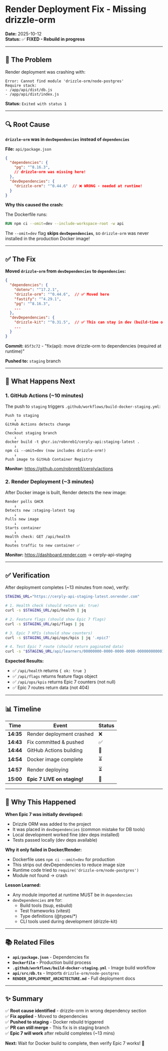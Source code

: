 # Render Deployment Fix - Missing drizzle-orm

**Date:** 2025-10-12  
**Status:** ✅ **FIXED - Rebuild in progress**

---

## 🐛 **The Problem**

Render deployment was crashing with:
```
Error: Cannot find module 'drizzle-orm/node-postgres'
Require stack:
- /app/api/dist/db.js
- /app/api/dist/index.js
```

**Status:** `Exited with status 1`

---

## 🔍 **Root Cause**

**`drizzle-orm` was in `devDependencies` instead of `dependencies`**

**File:** `api/package.json`

```json
{
  "dependencies": {
    "pg": "^8.16.3",
    // drizzle-orm was missing here!
  },
  "devDependencies": {
    "drizzle-orm": "^0.44.6"  // ❌ WRONG - needed at runtime!
  }
}
```

**Why this caused the crash:**

The Dockerfile runs:
```dockerfile
RUN npm ci --omit=dev --include-workspace-root -w api
```

The `--omit=dev` flag **skips `devDependencies`**, so `drizzle-orm` was never installed in the production Docker image!

---

## ✅ **The Fix**

**Moved `drizzle-orm` from `devDependencies` to `dependencies`:**

```json
{
  "dependencies": {
    "dotenv": "^17.2.1",
    "drizzle-orm": "^0.44.6",  // ✅ Moved here
    "fastify": "^4.29.1",
    "pg": "^8.16.3",
    ...
  },
  "devDependencies": {
    "drizzle-kit": "^0.31.5",  // ✅ This can stay in dev (build-time only)
    ...
  }
}
```

**Commit:** `85f3c72` - "fix(api): move drizzle-orm to dependencies (required at runtime)"

**Pushed to:** `staging` branch

---

## 🚀 **What Happens Next**

### **1. GitHub Actions (~10 minutes)**
The push to `staging` triggers `.github/workflows/build-docker-staging.yml`:

```
Push to staging
    ↓
GitHub Actions detects change
    ↓
Checkout staging branch
    ↓
docker build -t ghcr.io/robnreb1/cerply-api:staging-latest .
    ↓
npm ci --omit=dev (now includes drizzle-orm!)
    ↓
Push image to GitHub Container Registry
```

**Monitor:** https://github.com/robnreb1/cerply/actions

### **2. Render Deployment (~3 minutes)**
After Docker image is built, Render detects the new image:

```
Render polls GHCR
    ↓
Detects new :staging-latest tag
    ↓
Pulls new image
    ↓
Starts container
    ↓
Health check: GET /api/health
    ↓
Routes traffic to new container ✅
```

**Monitor:** https://dashboard.render.com → cerply-api-staging

---

## ✅ **Verification**

After deployment completes (~13 minutes from now), verify:

```bash
STAGING_URL="https://cerply-api-staging-latest.onrender.com"

# 1. Health check (should return ok: true)
curl -s $STAGING_URL/api/health | jq

# 2. Feature flags (should show Epic 7 flags)
curl -s $STAGING_URL/api/flags | jq

# 3. Epic 7 KPIs (should show counters)
curl -s $STAGING_URL/api/ops/kpis | jq '.epic7'

# 4. Test Epic 7 route (should return paginated data)
curl -s "$STAGING_URL/api/learners/00000000-0000-0000-0000-000000000001/levels?limit=10" | jq
```

**Expected Results:**
- ✅ `/api/health` returns `{ ok: true }`
- ✅ `/api/flags` returns feature flags object
- ✅ `/api/ops/kpis` returns Epic 7 counters (not null)
- ✅ Epic 7 routes return data (not 404)

---

## 📊 **Timeline**

| Time | Event | Status |
|------|-------|--------|
| **14:35** | Render deployment crashed | ❌ |
| **14:43** | Fix committed & pushed | ✅ |
| **14:44** | GitHub Actions building | 🔄 |
| **14:54** | Docker image complete | ⏳ |
| **14:57** | Render deploying | ⏳ |
| **15:00** | **Epic 7 LIVE on staging!** | 🎉 |

---

## 🔧 **Why This Happened**

**When Epic 7 was initially developed:**
- Drizzle ORM was added to the project
- It was placed in `devDependencies` (common mistake for DB tools)
- Local development worked fine (dev deps installed)
- Tests passed locally (dev deps available)

**Why it only failed in Docker/Render:**
- Dockerfile uses `npm ci --omit=dev` for production
- This strips out devDependencies to reduce image size
- Runtime code tried to `require('drizzle-orm/node-postgres')`
- Module not found → crash

**Lesson Learned:**
- Any module imported at runtime MUST be in `dependencies`
- `devDependencies` are for:
  - Build tools (tsup, esbuild)
  - Test frameworks (vitest)
  - Type definitions (@types/*)
  - CLI tools used during development (drizzle-kit)

---

## 📚 **Related Files**

- **`api/package.json`** - Dependencies fix
- **`Dockerfile`** - Production build process
- **`.github/workflows/build-docker-staging.yml`** - Image build workflow
- **`api/src/db.ts`** - Imports `drizzle-orm/node-postgres`
- **`RENDER_DEPLOYMENT_ARCHITECTURE.md`** - Full deployment docs

---

## ✨ **Summary**

✅ **Root cause identified** - drizzle-orm in wrong dependency section  
✅ **Fix applied** - Moved to dependencies  
✅ **Pushed to staging** - Docker rebuild triggered  
✅ **PR can still merge** - This fix is in staging branch  
✅ **Epic 7 will work** after rebuild completes (~13 mins)

**Next:** Wait for Docker build to complete, then verify Epic 7 works! 🚀

